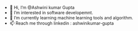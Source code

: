 - 👋 Hi, I’m @Ashwini kumar Gupta
- 👀 I’m interested in software developemnt.
- 🌱 I’m currently learning machine learning tools and algorithm.
- 📫 Reach me through linkedin : ashwinikumar-gupta

<!---
ashwinmixclub/ashwinmixclub is a ✨ special ✨ repository because its `README.md` (this file) appears on your GitHub profile.
You can click the Preview link to take a look at your changes.
--->
